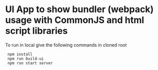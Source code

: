 # UI App to show bundler (webpack) usage with CommonJS and html script libraries

To run in local give the following commands in cloned root

```
 npm install
 npm run build-ui
 npm run start server
```
